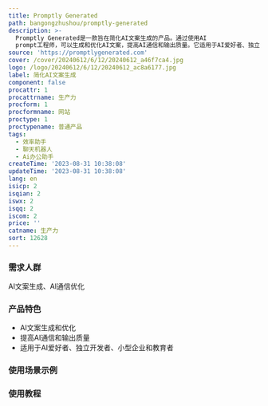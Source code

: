 ```yaml
---
title: Promptly Generated
path: bangongzhushou/promptly-generated
description: >-
  Promptly Generated是一款旨在简化AI文案生成的产品。通过使用AI
  prompt工程师，可以生成和优化AI文案，提高AI通信和输出质量。它适用于AI爱好者、独立开发者、小型企业和教育者，帮助他们以更低的成本和更高的效率获得优秀的AI结果。
source: 'https://promptlygenerated.com'
cover: /cover/20240612/6/12/20240612_a46f7ca4.jpg
logo: /logo/20240612/6/12/20240612_ac8a6177.jpg
label: 简化AI文案生成
component: false
procattr: 1
procattrname: 生产力
procform: 1
procformname: 网站
proctype: 1
proctypename: 普通产品
tags:
  - 效率助手
  - 聊天机器人
  - Ai办公助手
createTime: '2023-08-31 10:38:08'
updateTime: '2023-08-31 10:38:08'
lang: en
isicp: 2
isqian: 2
iswx: 2
isqq: 2
iscom: 2
price: ''
catname: 生产力
sort: 12628
---
```




### 需求人群
AI文案生成、AI通信优化

### 产品特色
- AI文案生成和优化
- 提高AI通信和输出质量
- 适用于AI爱好者、独立开发者、小型企业和教育者

### 使用场景示例


### 使用教程


  
